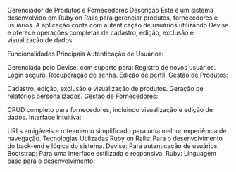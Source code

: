 
Gerenciador de Produtos e Fornecedores
Descrição
Este é um sistema desenvolvido em Ruby on Rails para gerenciar produtos, fornecedores e usuários. A aplicação conta com autenticação de usuários utilizando Devise e oferece operações completas de cadastro, edição, exclusão e visualização de dados.

Funcionalidades Principais
Autenticação de Usuários:

Gerenciada pelo Devise, com suporte para:
Registro de novos usuários.
Login seguro.
Recuperação de senha.
Edição de perfil.
Gestão de Produtos:

Cadastro, edição, exclusão e visualização de produtos.
Geração de relatórios personalizados.
Gestão de Fornecedores:

CRUD completo para fornecedores, incluindo visualização e edição de dados.
Interface Intuitiva:

URLs amigáveis e roteamento simplificado para uma melhor experiência de navegação.
Tecnologias Utilizadas
Ruby on Rails: Para o desenvolvimento do back-end e lógica do sistema.
Devise: Para autenticação de usuários.
Bootstrap: Para uma interface estilizada e responsiva.
Ruby: Linguagem base para o desenvolvimento.
